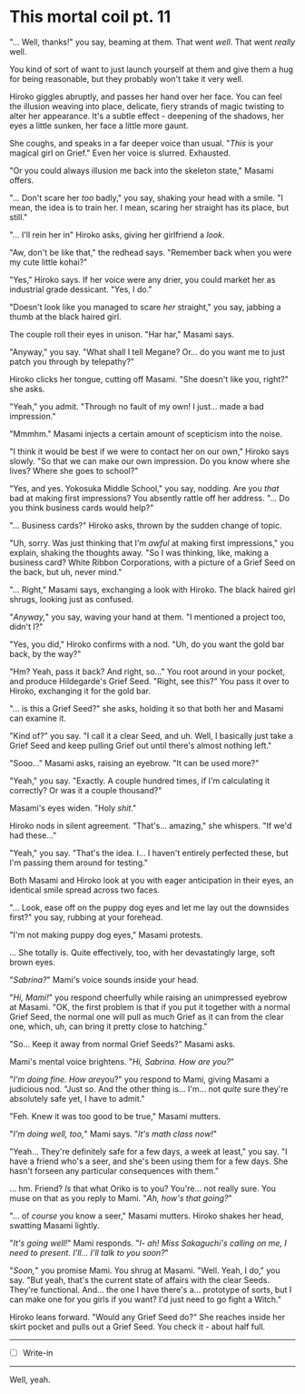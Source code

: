 # This mortal coil pt. 11

"... Well, thanks!" you say, beaming at them. That went *well*. That went *really* well.

You kind of sort of want to just launch yourself at them and give them a hug for being reasonable, but they probably won't take it very well.

Hiroko giggles abruptly, and passes her hand over her face. You can feel the illusion weaving into place, delicate, fiery strands of magic twisting to alter her appearance. It's a subtle effect - deepening of the shadows, her eyes a little sunken, her face a little more gaunt.

She coughs, and speaks in a far deeper voice than usual. "*This* is your magical girl on Grief." Even her voice is slurred. Exhausted.

"Or you could always illusion me back into the skeleton state," Masami offers.

"... Don't scare her *too* badly," you say, shaking your head with a smile. "I mean, the idea is to train her. I mean, scaring her straight has its place, but still."

"... I'll rein her in" Hiroko asks, giving her girlfriend a *look*.

"Aw, don't be like that," the redhead says. "Remember back when you were my cute little kohai?"

"Yes," Hiroko says. If her voice were any drier, you could market her as industrial grade dessicant. "Yes, I do."

"Doesn't look like you managed to scare *her* straight," you say, jabbing a thumb at the black haired girl.

The couple roll their eyes in unison. "Har har," Masami says.

"Anyway," you say. "What shall I tell Megane? Or... do you want me to just patch you through by telepathy?"

Hiroko clicks her tongue, cutting off Masami. "She doesn't like you, right?" she asks.

"Yeah," you admit. "Through no fault of my own! I just... made a bad impression."

"Mmmhm." Masami injects a certain amount of scepticism into the noise.

"I think it would be best if we were to contact her on our own," Hiroko says slowly. "So that we can make our own impression. Do you know where she lives? Where she goes to school?"

"Yes, and yes. Yokosuka Middle School," you say, nodding. Are you *that* bad at making first impressions? You absently rattle off her address. "... Do you think business cards would help?"

"... Business cards?" Hiroko asks, thrown by the sudden change of topic.

"Uh, sorry. Was just thinking that I'm *awful* at making first impressions," you explain, shaking the thoughts away. "So I was thinking, like, making a business card? White Ribbon Corporations, with a picture of a Grief Seed on the back, but uh, never mind."

"... Right," Masami says, exchanging a look with Hiroko. The black haired girl shrugs, looking just as confused.

"*Anyway,*" you say, waving your hand at them. "I mentioned a project too, didn't I?"

"Yes, you did," Hiroko confirms with a nod. "Uh, do you want the gold bar back, by the way?"

"Hm? Yeah, pass it back? And right, so..." You root around in your pocket, and produce Hildegarde's Grief Seed. "Right, see this?" You pass it over to Hiroko, exchanging it for the gold bar.

"... is this a Grief Seed?" she asks, holding it so that both her and Masami can examine it.

"Kind of?" you say. "I call it a clear Seed, and uh. Well, I basically just take a Grief Seed and keep pulling Grief out until there's almost nothing left."

"Sooo..." Masami asks, raising an eyebrow. "It can be used more?"

"Yeah," you say. "Exactly. A couple hundred times, if I'm calculating it correctly? Or was it a couple thousand?"

Masami's eyes widen. "Holy *shit*."

Hiroko nods in silent agreement. "That's... amazing," she whispers. "If we'd had these..."

"Yeah," you say. "That's the idea. I... I haven't entirely perfected these, but I'm passing them around for testing."

Both Masami and Hiroko look at you with eager anticipation in their eyes, an identical smile spread across two faces.

"... Look, ease off on the puppy dog eyes and let me lay out the downsides first?" you say, rubbing at your forehead.

"I'm not making puppy dog eyes," Masami protests.

... She totally is. Quite effectively, too, with her devastatingly large, soft brown eyes.

"*Sabrina?*" Mami's voice sounds inside your head.

"*Hi, Mami!*" you respond cheerfully while raising an unimpressed eyebrow at Masami. "OK, the first problem is that if you put it together with a normal Grief Seed, the normal one will pull as much Grief as it can from the clear one, which, uh, can bring it pretty close to hatching."

"So... Keep it away from normal Grief Seeds?" Masami asks.

Mami's mental voice brightens. "*Hi, Sabrina. How are you?*"

"*I'm doing fine. How are*you?" you respond to Mami, giving Masami a judicious nod. "Just so. And the other thing is... I'm... not *quite* sure they're absolutely safe yet, I have to admit."

"Feh. Knew it was too good to be true," Masami mutters.

"*I'm doing well, too,*" Mami says. "*It's math class now!*"

"Yeah... They're definitely safe for a few days, a week at least," you say. "I have a friend who's a seer, and she's been using them for a few days. She hasn't forseen any particular consequences with them."

... hm. Friend? *Is* that what Oriko is to you? You're... not really sure. You muse on that as you reply to Mami. "*Ah, how's that going?*"

"... of *course* you know a seer," Masami mutters. Hiroko shakes her head, swatting Masami lightly.

"*It's going well!*" Mami responds. "*I- ah! Miss Sakaguchi's calling on me, I need to present. I'll... I'll talk to you soon?*"

"*Soon,*" you promise Mami. You shrug at Masami. "Well. Yeah, I do," you say. "But yeah, that's the current state of affairs with the clear Seeds. They're functional. And... the one I have there's a... prototype of sorts, but I can make one for you girls if you want? I'd just need to go fight a Witch."

Hiroko leans forward. "Would any Grief Seed do?" She reaches inside her skirt pocket and pulls out a Grief Seed. You check it - about half full.

---

- [ ] Write-in

---

Well, yeah.
